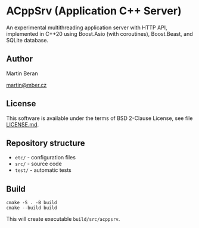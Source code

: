 # ACppSrv (Application C++ Server)

An experimental multithreading application server with HTTP API, implemented in
C++20 using Boost.Asio (with coroutines), Boost.Beast, and SQLite database.

## Author

Martin Beran

<martin@mber.cz>

## License

This software is available under the terms of BSD 2-Clause License, see
file [LICENSE.md](LICENSE.html).

## Repository structure

- `etc/` - configuration files
- `src/` - source code
- `test/` - automatic tests

## Build

    cmake -S . -B build
    cmake --build build

This will create executable `build/src/acppsrv`.
